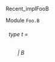 Recent_implFooB

 Module  `` Foo.B `` 
<a id="type-t"></a>
###### &nbsp; type t = 

<a id="type-t.B"></a>
###### &nbsp; &nbsp; &nbsp; &nbsp; | B

 



